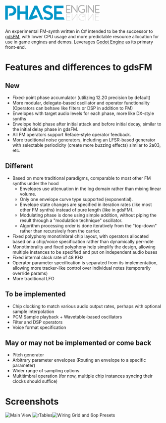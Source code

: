 &nbsp;
# ![PhaseEngine](https://raw.githubusercontent.com/nobuyukinyuu/PhaseEngine/main/gfx/logos/logo_light.png)
An experimental FM-synth written in C# intended to be the successor to [gdsFM](https://github.com/nobuyukinyuu/gdsFM/), with lower CPU usage and more predictable resource allocation for use in game engines and demos.  Leverages [Godot Engine](https://github.com/godotengine/godot/) as its primary front-end.


# Features and differences to gdsFM
## New
* Fixed-point phase accumulator (utilizing 12.20 precision by default)
* More modular, delegate-based oscillator and operator functionality (Operators can behave like filters or DSP in addition to FM)
* Envelopes with target audio levels for each phase, more like DX-style synths
* Envelope hold phase after initial attack and before initial decay, similar to the initial delay phase in gdsFM.
* All FM operators support Reface-style operator feedback.
* More traditional noise generators, including an LFSR-based generator with selectable periodicity (create more buzzing effects) similar to 2a03, etc.


## Different
* Based on more traditional paradigms, comparable to most other FM synths under the hood
  * Envelopes use attenuation in the log domain rather than mixing linear volume.
  * Only one envelope curve type supported (exponential).
  * Envelope state changes are specified in iteration rates (like most other FM synths) instead of pure length (like in gdsFM).
  * Modulating phase is done using simple addition, without piping the result through a "modulation technique" oscillator.
  * Algorithm processing order is done iteratively from the "top-down" rather than recursively from the carrier.
*  Fixed polyphony monotimbral chip layout, with operators allocated based on a chip/voice specification rather than dynamically per-note
  * Monotimbrality and fixed polyphony help simplify the design, allowing multiple instances to be specified and put on independent audio buses
* Fixed internal clock rate of 48 KHz
* Operator parameter specification is separated from its implementation, allowing more tracker-like control over individual notes (temporarily override params)
* More traditional LFO

## To be implemented
* Chip clocking to match various audio output rates, perhaps with optional sample interpolation
* PCM Sample playback + Wavetable-based oscillators
* Filter and DSP operators
* Voice format specification

## May or may not be implemented or come back
* Pitch generator
* Arbitrary parameter envelopes  (Routing an envelope to a specific parameter)
* Wider range of sampling options
* Multitimbral operation (for now, multiple chip instances syncing their clocks should suffice)

# Screenshots
![Main View](https://user-images.githubusercontent.com/1023003/132632266-234ceb1e-1409-4792-bd2b-51457e80102d.png)
![rTables](https://user-images.githubusercontent.com/1023003/132632455-aa52c44c-e76a-4805-a894-27921c8169da.png)![Wiring Grid and 6op Presets](https://user-images.githubusercontent.com/1023003/132633883-80a5c551-074c-42b8-b50a-892c93ccae4a.png)


